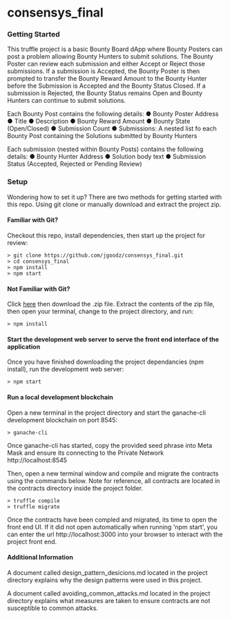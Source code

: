 # consensys_final


### Getting Started

This truffle project is a basic Bounty Board dApp where Bounty Posters can post a problem allowing Bounty Hunters to submit solutions. The Bounty Poster can review each submission and either Accept or Reject those submissions. If a submission is Accepted, the Bounty Poster is then prompted to transfer the Bounty Reward Amount to the Bounty Hunter before the Submission is Accepted and the Bounty Status Closed. If a submission is Rejected, the Bounty Status remains Open and Bounty Hunters can continue to submit solutions. 

Each Bounty Post contains the following details:
●  	Bounty Poster Address
●  	Title
●  	Description
●  	Bounty Reward Amount
●  	Bounty State (Open/Closed)
●  	Submission Count
●  	Submissions: A nested list fo each Bounty Post containing the Solutions submitted by Bounty Hunters

Each submission (nested within Bounty Posts) contains the following details:
●  	Bounty Hunter Address
●  	Solution body text
●  	Submission Status (Accepted, Rejected or Pending Review)


### Setup

Wondering how to set it up? There are two methods for getting started with this repo. Using git clone or manually download and extract the project zip.


#### Familiar with Git?
Checkout this repo, install dependencies, then start up the project for review:

```
> git clone https://github.com/jgoodz/consensys_final.git 
> cd consensys_final
> npm install
> npm start
```


#### Not Familiar with Git?
Click [here](https://github.com/jgoodz/consensys_final.git) then download the .zip file. Extract the contents of the zip file, then open your terminal, change to the project directory, and run:

```
> npm install
```


#### Start the development web server to serve the front end interface of the application
Once you have finished downloading the project dependancies (npm install), run the development web server:

```
> npm start
```


#### Run a local development blockchain 
Open a new terminal in the project directory and start the ganache-cli development blockchain on port 8545:

```
> ganache-cli
```

Once ganache-cli has started, copy the provided seed phrase into Meta Mask and ensure its connecting to the Private Network http://localhost:8545

Then, open a new terminal window and compile and migrate the contracts using the commands below. Note for reference, all contracts are located in the contracts directory inside the project folder.

```
> truffle compile
> truffle migrate
```

Once the contracts have been compled and migrated, its time to open the front end UI. If it did not open automatically when running 'npm start', you can enter the url http://localhost:3000 into your browser to interact with the project front end.


#### Additional Information

A document called design_pattern_desicions.md located in the project directory explains why the design patterns were used in this project.

A document called avoiding_common_attacks.md located in the project directory explains what measures are taken to ensure contracts are not susceptible to common attacks.


